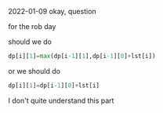 2022-01-09
okay, question

for the rob day

should we do
```python
dp[i][1]=max(dp[i-1][1],dp[i-1][0]+lst[i])
```
or we should do 

```python
dp[i][1]=dp[i-1][0]+lst[i]
```

I don't quite understand this part
